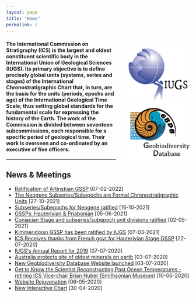 ```yaml
---
layout: page
title: "Home"
permalink: /
---
```

<div style="float:right; margin-left:30px; margin-top:20px;">
  <a href="https://www.iugs.org/"><img src="images/IUGSLOGOright.gif" alt="IUGS logo" /></a><br />
  <a href="http://www.geobiodiversity.com/"><img src="images/GBDBlinkright.png" alt="Geobiodiversity DB logo"/></a>
</div>

#### The International Commission on Stratigraphy (ICS) is the largest and oldest constituent scientific body in the International Union of Geological Sciences (IUGS). Its primary objective is to define precisely global units (systems, series and stages) of the International Chronostratigraphic Chart that, in turn, are the basis for the units (periods, epochs and age) of the International Geological Time Scale; thus setting global standards for the fundamental scale for expressing the history of the Earth.  The work of the Commission is divided between seventeen subcommissions, each responsible for a specific period of geological time.  Their work is overseen and co-ordinated by an executive of five officers.

<hr />

## News & Meetings

* [Ratification of Artinskian GSSP](news/138) [07-02-2022]
* [The Neogene Subseries/Subepochs are Formal Chronostratigraphic Units](news/137) [27-10-2021]
* [Subseries/Subepochs for Neogene ratified](news/136) [16-10-2021]
* [GSSPs: Hauterivian & Priabonian](news/135) [05-06-2021]
* [Coniacian Stage and subseries/subepoch unit divisions ratified](news/134) [02-05-2021]
* [Kimmeridgian GSSP has been ratified by IUGS](news/133) [07-03-2021]
* [ICS Receives thanks from French govt for Hauterivian Stage GSSP](files/Hauterivian-GSSP-Letter.pdf) [22-07-2020]
* [IUGS's Annual Report for 2019](/files/IUGS_AnnualReport2019.pdf) [07-07-2020]
* [Australia protects site of oldest minerals on earth](https://www.abc.net.au/news/2020-07-03/zircon-crystals-site-erawondoo-hill-added-national-heritage-list/12417468) [03-07-2020]
* [New Geobiodiversity Database Website launched](/gbdb) [03-07-2020]
* [Get to Know the Scientist Reconstructing Past Ocean Temperatures - retiring ICS Vice-chair Brian Huber (Smithsonian Museum)](https://www.smithsonianmag.com/blogs/national-museum-of-natural-history/2020/06/08/get-know-scientist-reconstructing-past-ocean-temperatures/) [10-06-2020]
* [Website Rejuvenation](/news/132) [06-05-2020]
* [New Interactive Chart](/news/130) [30-04-2020]